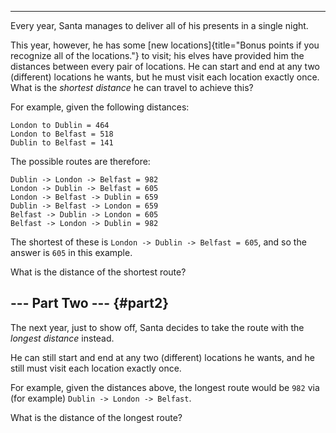 ----------------------------------------

Every year, Santa manages to deliver all of his presents in a single
night.

This year, however, he has some [new
locations]{title="Bonus points if you recognize all of the locations."}
to visit; his elves have provided him the distances between every pair
of locations. He can start and end at any two (different) locations he
wants, but he must visit each location exactly once. What is the
*shortest distance* he can travel to achieve this?

For example, given the following distances:

    London to Dublin = 464
    London to Belfast = 518
    Dublin to Belfast = 141

The possible routes are therefore:

    Dublin -> London -> Belfast = 982
    London -> Dublin -> Belfast = 605
    London -> Belfast -> Dublin = 659
    Dublin -> Belfast -> London = 659
    Belfast -> Dublin -> London = 605
    Belfast -> London -> Dublin = 982

The shortest of these is `London -> Dublin -> Belfast = 605`, and so the
answer is `605` in this example.

What is the distance of the shortest route?


\-\-- Part Two \-\-- {#part2}
--------------------

The next year, just to show off, Santa decides to take the route with
the *longest distance* instead.

He can still start and end at any two (different) locations he wants,
and he still must visit each location exactly once.

For example, given the distances above, the longest route would be `982`
via (for example) `Dublin -> London -> Belfast`.

What is the distance of the longest route?
